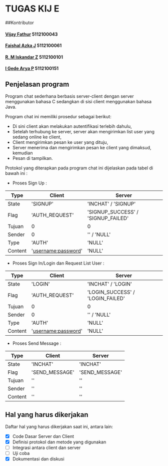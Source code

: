 # TUGAS KIJ E

##Kontributor

#### [Vijay Fathur](https://github.com/vertikaldash) 5112100043
#### [Faishal Azka J](https://github.com/azukineru) 5112100061
#### [R. M Iskandar Z](https://github.com/IssenShiro) 5112100101
#### [I Gede Arya P](https://github.com/aryashinji) 5112100151

## Penjelasan program
Program chat sederhana berbasis server-client dengan server menggunakan bahasa C
sedangkan di sisi client menggunakan bahasa Java.

Program chat ini memiliki prosedur sebagai berikut:
* Di sini client akan melakukan autentifikasi terlebih dahulu,
* Setelah terhubung ke server, server akan mengirimkan list user yang sedang online ke client,
* Client mengirimkan pesan ke user yang dituju,
* Server menerima dan mengirimkan pesan ke client yang dimaksud, kemudian
* Pesan di tampilkan.

Protokol yang diterapkan pada program chat ini dijelaskan pada tabel di bawah ini :

* Proses Sign Up :

Type |  Client 		  |  Server 				
-------|-------------------|-------------------------
State |'SIGNUP' |'INCHAT' / 'SIGNUP'
Flag |'AUTH_REQUEST' | 'SIGNUP_SUCCESS' / 'SIGNUP_FAILED'
Tujuan |0 |0
Sender |0 | '<Username pengirim>' / 'NULL'
Type   |'AUTH'  | 'NULL' 
Content |'<username:password>' | 'NULL'


* Proses Sign In/Login dan Request List User :

Type |  Client 		  |  Server 	
-------|-------------------|-------------------------
State |'LOGIN' |'INCHAT' / 'LOGIN'
Flag |'AUTH_REQUEST' | 'LOGIN_SUCCESS' / 'LOGIN_FAILED'
Tujuan |0 |0
Sender |0 | '<Username pengirim>' / 'NULL'
Type   |'AUTH'  | 'NULL' 
Content |'<username:password>' | 'NULL'

* Proses Send Message :

Type |  Client 		  |  Server 	
-------|-------------------|-------------------------
State |'INCHAT' |'INCHAT'
Flag |'SEND_MESSAGE' | 'SEND_MESSAGE'
Tujuan |'<Username tujuan>' |'<Username tujuan>'
Sender |'<Username pengirim>' |'<Username pengirim>'
Content |'<Isi Pesan>' |'<Isi Pesan>'

## Hal yang harus dikerjakan
Daftar hal yang harus dikerjakan saat ini, antara lain:
- [x] Code Dasar Server dan Client
- [x] Definisi protokol dan metode yang digunakan
- [ ] Integrasi antara client dan server
- [ ] Uji coba
- [x] Dokumentasi dan diskusi
